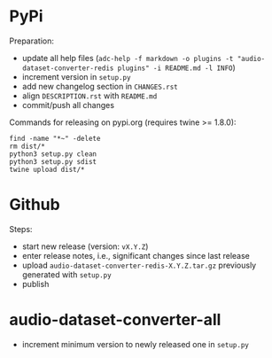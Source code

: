 PyPi
====

Preparation:

* update all help files (`adc-help -f markdown -o plugins -t "audio-dataset-converter-redis plugins" -i README.md -l INFO`)
* increment version in `setup.py`
* add new changelog section in `CHANGES.rst`
* align `DESCRIPTION.rst` with `README.md`  
* commit/push all changes

Commands for releasing on pypi.org (requires twine >= 1.8.0):

```
find -name "*~" -delete
rm dist/*
python3 setup.py clean
python3 setup.py sdist
twine upload dist/*
```


Github
======

Steps:

* start new release (version: `vX.Y.Z`)
* enter release notes, i.e., significant changes since last release
* upload `audio-dataset-converter-redis-X.Y.Z.tar.gz` previously generated with `setup.py`
* publish


audio-dataset-converter-all
===========================

* increment minimum version to newly released one in `setup.py`
